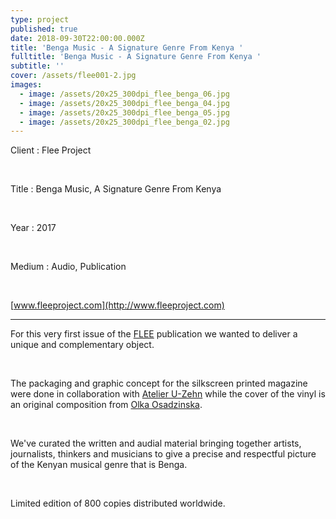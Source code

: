 ```yaml
---
type: project
published: true
date: 2018-09-30T22:00:00.000Z
title: 'Benga Music - A Signature Genre From Kenya '
fulltitle: 'Benga Music - A Signature Genre From Kenya '
subtitle: ''
cover: /assets/flee001-2.jpg
images:
  - image: /assets/20x25_300dpi_flee_benga_06.jpg
  - image: /assets/20x25_300dpi_flee_benga_04.jpg
  - image: /assets/20x25_300dpi_flee_benga_05.jpg
  - image: /assets/20x25_300dpi_flee_benga_02.jpg
---
```


Client : Flee Project

<br/>

Title : Benga Music, A Signature Genre From Kenya

<br/>

Year : 2017

</br>

Medium : Audio, Publication

<br/>

[www.fleeproject.com](http://www.fleeproject.com)

---

For this very first issue of the [FLEE](http://www.fleeproject.com) publication we wanted to deliver a unique and complementary object.

</br>

The packaging and graphic concept for the silkscreen printed magazine were done in collaboration with [Atelier U-Zehn](http://u-zehn.ch/) while the cover of the vinyl is an original composition from [Olka Osadzinska](http://www.aleosa.com/).

</br>

We've curated the written and audial material bringing together artists, journalists, thinkers and musicians to give a precise and respectful picture of the Kenyan musical genre that is Benga.

</br>

Limited edition of 800 copies distributed worldwide.
